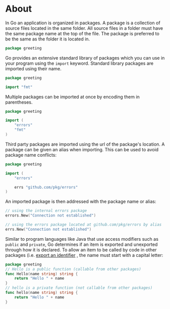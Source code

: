 # About

In Go an application is organized in packages.
A package is a collection of source files located in the same folder.
All source files in a folder must have the same package name at the top of the file.
The package is preferred to be the same as the folder it is located in.

```go
package greeting
```

Go provides an extensive standard library of packages which you can use in your program using the `import` keyword.
Standard library packages are imported using their name.

```go
package greeting

import "fmt"
```

Multiple packages can be imported at once by encoding them in parentheses.

```go
package greeting

import (
    "errors"
    "fmt"
)
```

Third party packages are imported using the url of the package's location.
A package can be given an alias when importing.
This can be used to avoid package name conflicts:

```go
package greeting

import (
	"errors"

	errs "github.com/pkg/errors"
)
```

An imported package is then addressed with the package name or alias:

```go
// using the internal errors package
errors.New("Connection not established")

// using the errors package located at github.com/pkg/errors by alias
errs.New("Connection not established")
```

Similar to program languages like Java that use access modifiers such as `public` and `private`, Go determines if an item is exported and unexported through how it is declared. 
To allow an item to be called by code in other packages (i.e. [export an identifier](https://golang.org/ref/spec#Exported_identifiers) , the name must start with a capital letter:

```go
package greeting
// Hello is a public function (callable from other packages)
func Hello(name string) string {
    return "Hello " + name
}
// hello is a private function (not callable from other packages)
func hello(name string) string {
    return "Hello " + name
}
```
